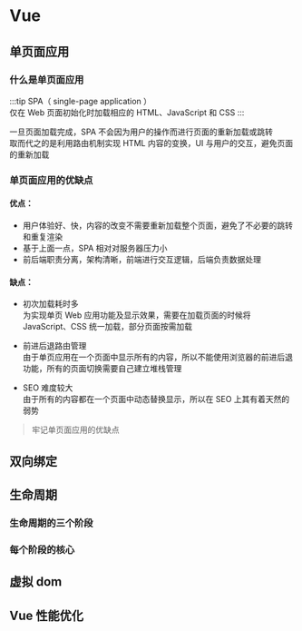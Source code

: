# Vue

## 单页面应用

### 什么是单页面应用

:::tip SPA（ single-page application ）  
仅在 Web 页面初始化时加载相应的 HTML、JavaScript 和 CSS
:::

一旦页面加载完成，SPA 不会因为用户的操作而进行页面的重新加载或跳转  
取而代之的是利用路由机制实现 HTML 内容的变换，UI 与用户的交互，避免页面的重新加载


### 单页面应用的优缺点

#### 优点：
- 用户体验好、快，内容的改变不需要重新加载整个页面，避免了不必要的跳转和重复渲染
- 基于上面一点，SPA 相对对服务器压力小
- 前后端职责分离，架构清晰，前端进行交互逻辑，后端负责数据处理


#### 缺点：
- 初次加载耗时多  
为实现单页 Web 应用功能及显示效果，需要在加载页面的时候将 JavaScript、CSS 统一加载，部分页面按需加载

- 前进后退路由管理  
由于单页应用在一个页面中显示所有的内容，所以不能使用浏览器的前进后退功能，所有的页面切换需要自己建立堆栈管理
- SEO 难度较大  
由于所有的内容都在一个页面中动态替换显示，所以在 SEO 上其有着天然的弱势

> 牢记单页面应用的优缺点

## 双向绑定

## 生命周期

### 生命周期的三个阶段

### 每个阶段的核心

## 虚拟 dom

## Vue 性能优化


